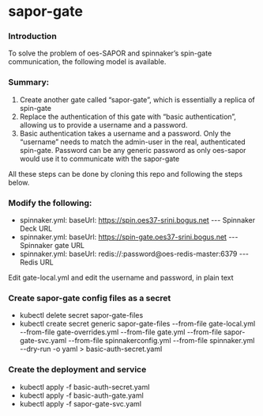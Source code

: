 # sapor-gate

### Introduction
To solve the problem of oes-SAPOR and spinnaker’s spin-gate communication, the following model is available.

### Summary:
1. Create another gate called “sapor-gate”, which is essentially a replica of spin-gate
2. Replace the authentication of this gate with “basic authentication”, allowing us to provide a username and a password.
3. Basic authentication takes a username and a password. Only the “username” needs to match the admin-user in the real, authenticated spin-gate. Password can be any generic password as only oes-sapor would use it to communicate with the sapor-gate

All these steps can be done by cloning this repo and following the steps below.

### Modify the following:
- spinnaker.yml:    baseUrl: https://spin.oes37-srini.bogus.net      --- Spinnaker Deck URL
- spinnaker.yml:    baseUrl: https://spin-gate.oes37-srini.bogus.net --- Spinnaker gate URL
- spinnaker.yml:    baseUrl: redis://:password@oes-redis-master:6379 --- Redis URL

Edit gate-local.yml and edit the username and password, in plain text

### Create sapor-gate config files as a secret
- kubectl delete secret sapor-gate-files
- kubectl create secret generic sapor-gate-files --from-file gate-local.yml --from-file gate-overrides.yml --from-file gate.yml --from-file sapor-gate-svc.yaml --from-file spinnakerconfig.yml --from-file spinnaker.yml --dry-run -o yaml > basic-auth-secret.yaml

### Create the deployment and service
- kubectl apply -f basic-auth-secret.yaml
- kubectl apply -f basic-auth-gate.yaml
- kubectl apply -f sapor-gate-svc.yaml
